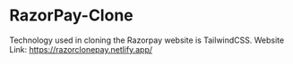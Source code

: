 # RazorPay-Clone
Technology used in cloning the Razorpay website is TailwindCSS.
Website Link: https://razorclonepay.netlify.app/ 
